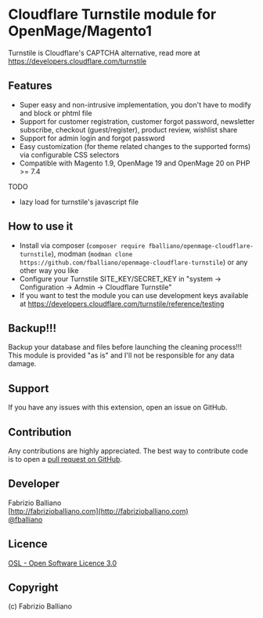 # Cloudflare Turnstile module for OpenMage/Magento1

Turnstile is Cloudflare's CAPTCHA alternative, read more at https://developers.cloudflare.com/turnstile

Features
---------
- Super easy and non-intrusive implementation, you don't have to modify and block or phtml file
- Support for customer registration, customer forgot password, newsletter subscribe, 
  checkout (guest/register), product review, wishlist share
- Support for admin login and forgot password
- Easy customization (for theme related changes to the supported forms) via configurable CSS selectors 
- Compatible with Magento 1.9, OpenMage 19 and OpenMage 20 on PHP >= 7.4

TODO
- lazy load for turnstile's javascript file

How to use it
-------------
- Install via composer (`composer require fballiano/openmage-cloudflare-turnstile`), 
  modman (`modman clone https://github.com/fballiano/openmage-cloudflare-turnstile`)
  or any other way you like
- Configure your Turnstile SITE_KEY/SECRET_KEY in "system -> Configuration -> Admin -> Cloudflare Turnstile"
- If you want to test the module you can use development keys available at 
  https://developers.cloudflare.com/turnstile/reference/testing

Backup!!!
---------
Backup your database and files before launching the cleaning process!!!
This module is provided "as is" and I'll not be responsible for any data damage.

Support
-------
If you have any issues with this extension, open an issue on GitHub.

Contribution
------------
Any contributions are highly appreciated. The best way to contribute code is to open a
[pull request on GitHub](https://help.github.com/articles/using-pull-requests).

Developer
---------
Fabrizio Balliano  
[http://fabrizioballiano.com](http://fabrizioballiano.com)  
[@fballiano](https://twitter.com/fballiano)

Licence
-------
[OSL - Open Software Licence 3.0](http://opensource.org/licenses/osl-3.0.php)

Copyright
---------
(c) Fabrizio Balliano
